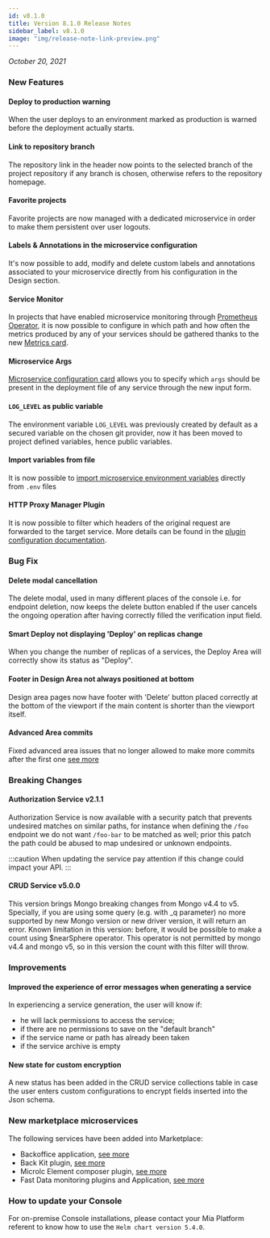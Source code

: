```yaml
---
id: v8.1.0
title: Version 8.1.0 Release Notes
sidebar_label: v8.1.0
image: "img/release-note-link-preview.png"
---
```


_October 20, 2021_

### New Features

#### Deploy to production warning

When the user deploys to an environment marked as production is warned before the deployment actually starts.

#### Link to repository branch

The repository link in the header now points to the selected branch of the project repository if any branch is chosen, otherwise refers to the repository homepage.

#### Favorite projects

Favorite projects are now managed with a dedicated microservice in order to make them persistent over user logouts.

#### Labels & Annotations in the microservice configuration

It's now possible to add, modify and delete custom labels and annotations associated to your microservice directly from his configuration in the Design section.

#### Service Monitor

In projects that have enabled microservice monitoring through [Prometheus Operator](https://github.com/prometheus-operator/prometheus-operator), it is now possible to configure in which path and how often the metrics produced by any of your services should be gathered thanks to the new [Metrics card](../../development_suite/api-console/api-design/microservice-monitoring.md).

#### Microservice Args

[Microservice configuration card](../../development_suite/api-console/api-design/services.md#microservice-configuration) allows you to specify which `args` should be present in the deployment file of any service through the new input form.

#### `LOG_LEVEL` as public variable

The environment variable `LOG_LEVEL` was previously created by default as a secured variable on the chosen git provider, now it has been moved to project defined variables, hence public variables.

#### Import variables from file

It is now possible to [import microservice environment variables](../../development_suite/api-console/api-design/services.md#environment-variable-configuration) directly from `.env` files

#### HTTP Proxy Manager Plugin

It is now possible to filter which headers of the original request are forwarded to the target service. More details can be found in the [plugin configuration documentation](../../runtime_suite/http-proxy-manager/configuration.md).

### Bug Fix

#### Delete modal cancellation

The delete modal, used in many different places of the console i.e. for endpoint deletion, now keeps the delete button enabled if the user cancels the ongoing operation after having correctly filled the verification input field.

#### Smart Deploy not displaying 'Deploy' on replicas change

When you change the number of replicas of a services, the Deploy Area will correctly show its status as "Deploy".

#### Footer in Design Area not always positioned at bottom

Design area pages now have footer with 'Delete' button placed correctly at the bottom of the viewport if the main content is shorter than the viewport itself.

#### Advanced Area commits

Fixed advanced area issues that no longer allowed to make more commits after the first one [see more](https://git.tools.mia-platform.eu/platform/api-console/website/-/issues/205)

### Breaking Changes

#### Authorization Service v2.1.1

Authorization Service is now available with a security patch that prevents undesired matches on similar paths, for instance when defining the `/foo` endpoint we do not want `/foo-bar` to be matched as well; prior this patch the path could be abused to map undesired or unknown endpoints.

:::caution
When updating the service pay attention if this change could impact your API.
:::

#### CRUD Service v5.0.0

This version brings Mongo breaking changes from Mongo v4.4 to v5. Specially, if you are using some query (e.g. with _q parameter) no more supported by new Mongo version or new driver version, it will return an error.
Known limitation in this version: before, it would be possible to make a count using $nearSphere operator. This operator is not permitted by mongo v4.4 and mongo v5, so in this version the count with this filter will throw.

### Improvements

#### Improved the experience of error messages when generating a service

In experiencing a service generation, the user will know if:

* he will lack permissions to access the service;
* if there are no permissions to save on the "default branch"
* if the service name or path has already been taken
* if the service archive is empty

#### New state for custom encryption

A new status has been added in the CRUD service collections table in case the user enters custom configurations to encrypt fields inserted into the Json schema.

### New marketplace microservices

The following services have been added into Marketplace:

* Backoffice application, [see more](https://docs.mia-platform.eu/docs/business_suite/backoffice/overview)
* Back Kit plugin, [see more](https://docs.mia-platform.eu/docs/business_suite/backoffice/back-kit/overview)
* Microlc Element composer plugin, [see more](https://docs.mia-platform.eu/docs/business_suite/microlc/core_plugins#microlc-element-composer)
* Fast Data monitoring plugins and Application, [see more](https://docs.mia-platform.eu/docs/fast_data/monitoring/overview)

### How to update your Console

For on-premise Console installations, please contact your Mia Platform referent to know how to use the `Helm chart version 5.4.0`.
